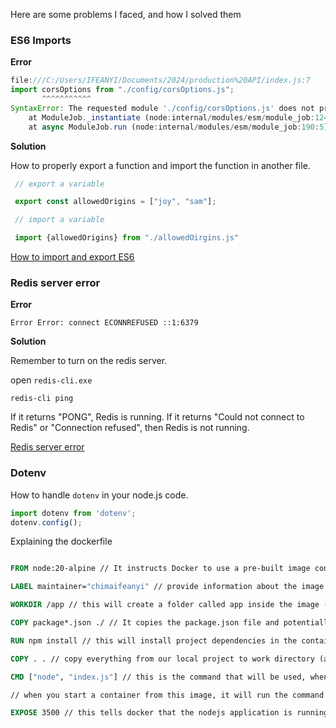 Here are some problems I faced, and how I solved them

### ES6 Imports

**Error**

```javascript
file:///C:/Users/IFEANYI/Documents/2024/production%20API/index.js:7
import corsOptions from "./config/corsOptions.js";
       ^^^^^^^^^^^
SyntaxError: The requested module './config/corsOptions.js' does not provide an export named 'default'
    at ModuleJob._instantiate (node:internal/modules/esm/module_job:124:21)
    at async ModuleJob.run (node:internal/modules/esm/module_job:190:5)
```

**Solution**

How to properly export a function and import the function in another file.

```javascript
 // export a variable

 export const allowedOrigins = ["joy", "sam"];

 // import a variable

 import {allowedOrigins} from "./allowedOirgins.js"

```

[How to import and export ES6](https://blog.stackademic.com/a-guide-to-es6-import-and-export-usage-in-node-js-b32a707fa103)


### Redis server error

**Error**

```Error Error: connect ECONNREFUSED ::1:6379```

**Solution** 



Remember to turn on the redis server. 


open `redis-cli.exe` 

```
redis-cli ping
```

If it returns "PONG", Redis is running. If it returns "Could not connect to Redis" or "Connection refused", then Redis is not running.

[Redis server error](https://www.dragonflydb.io/error-solutions/could-not-connect-to-redis-at-127-0-0-1-6379-connection-refused)


### Dotenv 

How to handle `dotenv` in your node.js code.

```javascript
import dotenv from 'dotenv';
dotenv.config();
```

Explaining the dockerfile

```dockerfile

FROM node:20-alpine // It instructs Docker to use a pre-built image containing Node.js version 20. This indicates that the base image is built on Alpine Linux, resulting in a smaller and more efficient Docker image.

LABEL maintainer="chimaifeanyi" // provide information about the image

WORKDIR /app // this will create a folder called app inside the image - 

COPY package*.json ./ // It copies the package.json file and potentially other matching files from your local project directory into the root directory (app) of the Docker image being built.

RUN npm install // this will install project dependencies in the container.

COPY . . // copy everything from our local project to work directory (app) in the docker image.

CMD ["node", "index.js"] // this is the command that will be used, when a container is created from the image

// when you start a container from this image, it will run the command (node index.js) to start the application.

EXPOSE 3500 // this tells docker that the nodejs application is running on port 3500 within the container

```